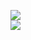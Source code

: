 [![](https://img.shields.io/badge/Made%20With-Github%20Spray-lightgrey.svg?style=for-the-badge&logo=github)](https://github.com/Annihil/github-spray#28649)  
[![](https://i.imgur.com/2DrTn0Z.gif)](https://github.com/Annihil/github-spray)